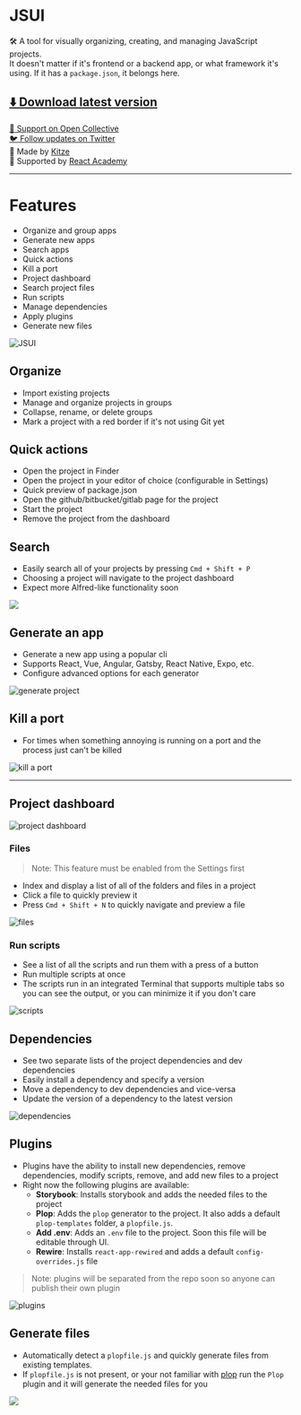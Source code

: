 # JSUI

🛠 A tool for visually organizing, creating, and managing JavaScript projects.   
It doesn't matter if it's frontend or a backend app, or what framework it's using. If it has a `package.json`, it belongs here.

[⬇️ Download latest version](https://github.com/kitze/JSUI/releases/latest)  
---

[💸 Support on Open Collective](https://opencollective.com/jsui)  
[🐦 Follow updates on Twitter](https://twitter.com/jsui_app)  
🙌️ Made by [Kitze](https://twitter.com/thekitze)  
🏫️ Supported by [React Academy](https://reactacademy.io)

---

# Features
- Organize and group apps
- Generate new apps
- Search apps
- Quick actions
- Kill a port
- Project dashboard
- Search project files
- Run scripts
- Manage dependencies
- Apply plugins
- Generate new files

![JSUI](https://i.imgur.com/tDHfoRV.png)


## Organize
- Import existing projects
- Manage and organize projects in groups
- Collapse, rename, or delete groups
- Mark a project with a red border if it's not using Git yet

## Quick actions
- Open the project in Finder
- Open the project in your editor of choice (configurable in Settings)
- Quick preview of package.json
- Open the github/bitbucket/gitlab page for the project
- Start the project
- Remove the project from the dashboard

## Search
- Easily search all of your projects by pressing `Cmd + Shift + P`
- Choosing a project will navigate to the project dashboard
- Expect more Alfred-like functionality soon

![](https://i.imgur.com/XwYX8EE.gif)

## Generate an app
- Generate a new app using a popular cli
- Supports React, Vue, Angular, Gatsby, React Native, Expo, etc.
- Configure advanced options for each generator

![generate project](https://i.imgur.com/mCIkz1t.gif)

## Kill a port

- For times when something annoying is running on a port and the process just can't be killed


![kill a port](https://i.imgur.com/OvrnaFU.gif)

---

## Project dashboard

![project dashboard](https://i.imgur.com/UPJOmcC.png)
### Files
> Note: This feature must be enabled from the Settings first

- Index and display a list of all of the folders and files in a project
- Click a file to quickly preview it
- Press `Cmd + Shift + N` to quickly navigate and preview a file

![files](https://i.imgur.com/yuyleHe.gif)

### Run scripts
- See a list of all the scripts and run them with a press of a button
- Run multiple scripts at once
- The scripts run in an integrated Terminal that supports multiple tabs so you can see the output, or you can minimize it if you don't care

![scripts](https://i.imgur.com/bdtrVK4.gif)

## Dependencies
- See two separate lists of the project dependencies and dev dependencies
- Easily install a dependency and specify a version
- Move a dependency to dev dependencies and vice-versa
- Update the version of a dependency to the latest version

![dependencies](https://i.imgur.com/LxQe2mf.gif)

## Plugins
- Plugins have the ability to install new dependencies, remove dependencies, modify scripts, remove, and add new files to a project
- Right now the following plugins are available:
	- **Storybook**: Installs storybook and adds the needed files to the project
	- **Plop**: Adds the `plop` generator to the project. It also adds a default `plop-templates` folder, a `plopfile.js`.
	- **Add .env**: Adds an `.env` file to the project. Soon this file will be editable through UI.
	- **Rewire**: Installs `react-app-rewired` and adds a default `config-overrides.js` file

> Note: plugins will be separated from the repo soon so anyone can publish their own plugin	

![plugins](https://i.imgur.com/83OaMMM.gif)
	
## Generate files
- Automatically detect a `plopfile.js` and quickly generate files from existing templates.
- If `plopfile.js` is not present, or your not familiar with [plop](https://github.com/amwmedia/plop) run the `Plop` plugin and it will generate the needed files for you

![](https://i.imgur.com/nJQsQwE.gif)



